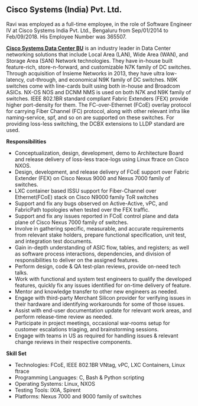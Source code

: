 
Cisco Systems (India) Pvt. Ltd.
-------------------------------

Ravi was employed as a full-time employee, in the role of Software Engineer IV at Cisco Systems India Pvt. Ltd., Bengaluru from Sep/01/2014 to Feb/09/2018. His Employee Number was 365507.

**[Cisco Systems Data Center BU](https://www.cisco.com/c/en_hk/solutions/data-center/data-center-networking.html)** is an industry leader in Data Center networking solutions that include Local Area (LAN), Wide Area (WAN), and Storage Area (SAN) Network technologies. They have in-house built feature-rich, store-n-forward, and customizable N7K family of DC switches. Through acquisition of Insieme Networks in 2013, they have ultra low-latency, cut-through, and economical N9K family of DC switches. N9K switches come with line-cards built using both in-house and Broadcom ASICs. NX-OS NOS and DCNM NMS is used on both N7K and N9K family of switches. IEEE 802.1BR standard compliant Fabric Extenders (FEX) provide higher port-density for them. The FC-over-Ethernet (FCoE) overlay protocol for carrying Fiber Channel (FC) protocol, along with other relevant infra like naming-service, spf, and so on are supported on these switches. For providing loss-less switching, the DCBX extensions to LLDP standard are used.

**Responsibilities**

- Conceptualization, design, development, demo to Architecture Board and release delivery of loss-less trace-logs using Linux ftrace on Cisco NXOS.
- Design, development, and release delivery of FCoE support over Fabric Extender (FEX) on Cisco Nexus 9000 and Nexus 7000 family of switches.
- LXC container based ISSU support for Fiber-Channel over Ethernet(FCoE)  stack on Cisco N9000 family ToR switches
- Support and fix any bugs observed on Active-Active, vPC, and FabricPath topologies when tested over the FEX traffic.
- Support and fix any issues reported in FCoE control plane and data plane of Cisco Nexus 7000 family of switches.
- Involve in gathering specific, measurable, and accurate requirements from relevant stake holders, prepare functional specification, unit test, and integration test documents.
- Gain in-depth understanding of ASIC flow, tables, and registers; as well as software process interactions, dependencies, and division of responsibilities to deliver on the assigned features.
- Perform design, code & QA test-plan reviews, provide on-need tech talks.
- Work with functional and system test engineers to qualify the developed features, quickly fix any issues identified for on-time delivery of feature.
- Mentor and knowledge transfer to other new engineers as needed.
- Engage with third-party Merchant Silicon provider for verifying issues in their hardware and identifying workarounds for some of those issues.
- Assist with end-user documentation update for relevant work areas, and perform release-time review as needed.
- Participate in project meetings, occasional war-rooms setup for customer escalations triaging, and brainstorming sessions.
- Engage with teams in US as required for handling issues & relevant change reviews in their respective components.

**Skill Set**

- Technologies: FCoE, IEEE 802.1BR VNtag, vPC, LXC Containers, Linux ftrace
- Programming Languages: C, Bash & Python scripting
- Operating Systems: Linux, NXOS
- Testing Tools: IXIA, Spirent
- Platforms: Nexus 7000 and 9000 family of switches

